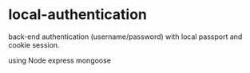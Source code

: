 # local-authentication
back-end authentication (username/password) with local passport and cookie session.

using Node express mongoose
